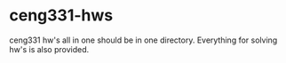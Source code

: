 # ceng331-hws

ceng331 hw's all in one should be in one directory. Everything for solving hw's is also provided.
